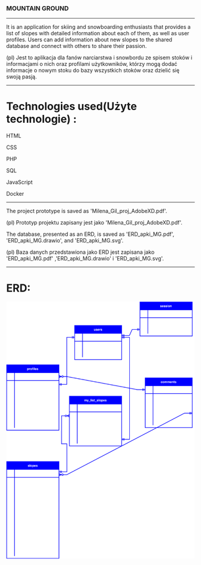### MOUNTAIN GROUND
------------------------------------------------------------------------------
It is an application for skiing and snowboarding enthusiasts that provides a list of slopes with detailed information about each of them, as well as user profiles. Users can add information about new slopes to the shared database and connect with others to share their passion.

(pl) Jest to aplikacja dla fanów narciarstwa i snowbordu ze spisem stoków i informacjami o nich oraz profilami użytkowników, którzy mogą dodać informacje o nowym stoku 
do bazy wszystkich stoków oraz dzielić się swoją pasją.

------------------------------------------------------------------------------
# Technologies used(Użyte technologie) :

HTML

CSS

PHP

SQL

JavaScript

Docker

------------------------------------------------------------------------------
The project prototype is saved as 'Milena_Gil_proj_AdobeXD.pdf'.

(pl) Prototyp projektu zapisany jest jako 'Milena_Gil_proj_AdobeXD.pdf'.

The database, presented as an ERD, is saved as 'ERD_apki_MG.pdf', 'ERD_apki_MG.drawio', and 'ERD_apki_MG.svg'.

(pl) Baza danych przedstawiona jako ERD jest zapisana jako 'ERD_apki_MG.pdf' ,'ERD_apki_MG.drawio' i 'ERD_apki_MG.svg'.

------------------------------------------------------------------------------
# ERD:
![ERD schema](ERD_Apki_MG.drawio.svg)
